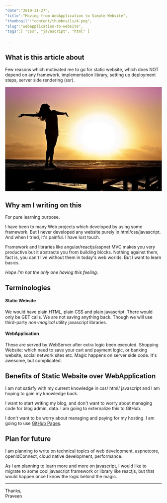 ```yaml
---
"date":"2019-11-27",
"title":"Moving from WebApplication to Simple Website",
"thumbnail":"content/thumbnails/4.png",
"slug":"webapplication-to-website",
"tags":[ "css", "javascript", "html" ]

---
```


## What is this article about
Few reasons which motivated me to go for static website, which does NOT depend on any framework, implementation library, setting up deployment steps, server side rendering (ssr).

![Freedom](/content/images/freedom.jpg)
## Why am I writing on this
For pure learning purpose. 

I have been to many Web projects which developed by using some framework. But I never developed any website purely in html/css/javascript. And when I tried, it's painful. I have lost touch. 

Framework and libraries like angular/reactjs/aspnet MVC makes you very productive but it abstracts you from building blocks. Nothing against them, fact is, you can't live without them in today's web worlds. But I want to learn basics.

*Hope I'm not the only one having this feeling.*

## Terminologies
#### Static Website
We would have plain HTML, plain CSS and plain javascript. 
There would only be GET calls. We are not saving anything back. Though we will use third-party *non-magical* utility javascript libraries.
#### WebApplication
These are served by WebServer after extra logic been executed. Shopping Website: which need to save your cart and payment logic, or banking website, social network sites etc. Magic happens on server side code. It's awesome, but complicated.

## Benefits of Static Website over WebApplication 
I am not satisfy with my current knowledge in css/ html/ javascript and I am hoping to gain my knowledge back.

I want to start writing my blog, and don't want to worry about managing code for blog admin, data. I am going to externalize this to GitHub.

I don't want to be worry about managing and paying for my hosting. I am going to use [GitHub Pages](https://pages.github.com/).

## Plan for future
I am planning to write on technical topics of web development, aspnetcore, openIdConnect, cloud native development, performance.

As I am planning to learn more and more on javascript, I would like to migrate to some cool javascript framework or library like reactjs, but that would happen once I know the logic behind the magic.

---
Thanks,  
Praveen
